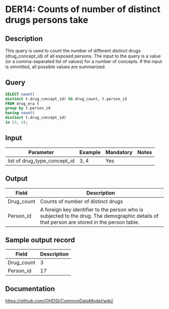 # DER14: Counts of number of distinct drugs persons take

## Description
This query is used to count the number of different distinct drugs (drug_concept_id) of all exposed persons. The input to the query is a value (or a comma-separated list of values) for a number of concepts. If the input is ommitted, all possible values are summarized.

## Query
```sql
SELECT count(
distinct t.drug_concept_id) AS drug_count, t.person_id
FROM drug_era t
group by t.person_id
having count(
distinct t.drug_concept_id)
in (3, 4);
```

## Input

|  Parameter |  Example |  Mandatory |  Notes |
| --- | --- | --- | --- |
| list of drug_type_concept_id | 3, 4 | Yes |   |

## Output

|  Field |  Description |
| --- | --- |
| Drug_count | Counts of number of distinct drugs |
| Person_id | A foreign key identifier to the person who is subjected to the drug. The demographic details of that person are stored in the person table. |

## Sample output record

|  Field |  Description |
| --- | --- |
| Drug_count | 3 |
| Person_id | 17 |



## Documentation
https://github.com/OHDSI/CommonDataModel/wiki/
